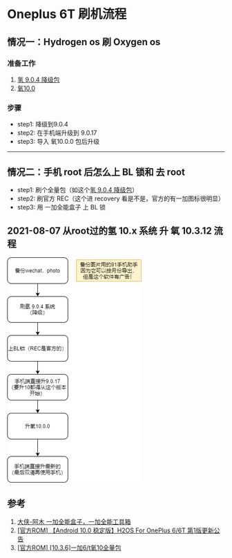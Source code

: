 # Oneplus 6T 刷机流程

## 情况一：Hydrogen os 刷 Oxygen os

### 准备工作

1. [氢 9.0.4 降级包](http://download.h2os.com/OnePlus6T/Back/OnePlus6THydrogen_34_OTA_024_all_1909041316_aa6ed3995517430c.zip)
2. [氧10.0](https://otafsg1.h2os.com/patch/amazone2/GLO/OnePlus6TOxygen/OnePlus6TOxygen_34.J.40_GLO_040_1910270448/OnePlus6TOxygen_34_OTA_040_all_1910270448_e026ea4b864.zip)

### 步骤

* step1: 降级到9.0.4
* step2: 在手机端升级到 9.0.17
* step3: 导入 氧10.0.0 包后升级

---

## 情况二：手机 root 后怎么上 BL 锁和 去 root

* step1: 刷个全量包（如这个[氢 9.0.4 降级包](http://download.h2os.com/OnePlus6T/Back/OnePlus6THydrogen_34_OTA_024_all_1909041316_aa6ed3995517430c.zip)）
* step2: 刷官方 REC（这个进 recovery 看是不是，官方的有一加图标很明显）
* step3: 用 一加全能盒子 上 BL 锁

## 2021-08-07 从root过的氢 10.x 系统 升 氧 10.3.12 流程

![看不到图是科学问题](https://raw.githubusercontent.com/yiyah/Picture_Material/master/20210808000343.png)

## 参考

1. [大侠-阿木 一加全能盒子，一加全能工具箱](https://optool.daxiaamu.com/)
2. [[官方ROM] 【Android 10.0 稳定版】H2OS For OnePlus 6/6T 第1版更新公告](https://www.oneplusbbs.com/thread-5151653-1-1.html)
3. [[官方ROM] [10.3.6]一加6/t氧10全量包](https://www.oneplusbbs.com/forum.php?mod=viewthread&tid=5196621)
